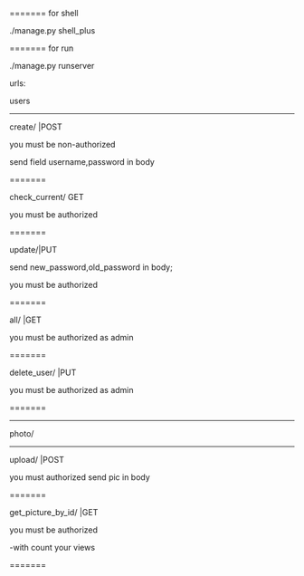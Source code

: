 =======
for shell

./manage.py shell_plus


=======
for run 

./manage.py runserver


urls:



users
**************************



create/ |POST

you must be non-authorized 

send field username,password in body


=======

check_current/ GET

you must be authorized


=======

update/|PUT

send new_password,old_password in body;

you must be authorized


=======

all/ |GET

you must be authorized as admin


=======

delete_user/<pk> |PUT

you must be authorized as admin


=======

**************************
photo/
**************************

upload/ |POST

you must authorized send pic in body

=======


get_picture_by_id/<id> |GET

you must be authorized

-with count your views

=======